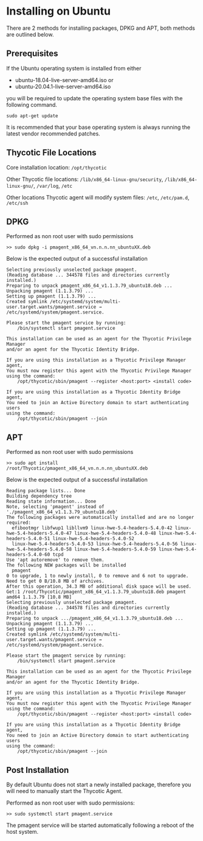 [title]: # (Ubuntu)
[tags]: # (agent,install,upgrade,unix,linux)
[priority]: # (2)

# Installing on Ubuntu

There are 2 methods for installing packages, DPKG and APT, both methods are outlined below.

## Prerequisites

If the Ubuntu operating system is installed from either

* ubuntu-18.04-live-server-amd64.iso or
* ubuntu-20.04.1-live-server-amd64.iso

you will be required to update the operating system base files with the following command.

`sudo apt-get update`

It is recommended that your base operating system is always running the latest vendor recommended patches.

## Thycotic File Locations

Core installation location: `/opt/thycotic`

Other Thycotic file locations: `/lib/x86_64-linux-gnu/security`, `/lib/x86_64-linux-gnu/`, `/var/log`, `/etc`

Other locations Thycotic agent will modify system files: `/etc`, `/etc/pam.d`, `/etc/ssh`

## DPKG

Performed as non root user with sudo permissions

`>> sudo dpkg -i pmagent_x86_64_vn.n.n.nn_ubuntuXX.deb`

Below is the expected output of a successful installation

```
Selecting previously unselected package pmagent.
(Reading database ... 344578 files and directories currently installed.)
Preparing to unpack pmagent_x86_64_v1.1.3.79_ubuntu18.deb ...
Unpacking pmagent (1.1.3.79) ...
Setting up pmagent (1.1.3.79) ...
Created symlink /etc/systemd/system/multi-user.target.wants/pmagent.service → /etc/systemd/system/pmagent.service.

Please start the pmagent service by running:
    /bin/systemctl start pmagent.service

This installation can be used as an agent for the Thycotic Privilege Manager
and/or an agent for the Thycotic Identity Bridge.

If you are using this installation as a Thycotic Privilege Manager agent,
You must now register this agent with the Thycotic Privilege Manager
using the command:
    /opt/thycotic/sbin/pmagent --register <host:port> <install code>

If you are using this installation as a Thycotic Identity Bridge agent,
You need to join an Active Directory domain to start authenticating users
using the command:
    /opt/thycotic/sbin/pmagent --join
```

## APT

Performed as non root user with sudo permissions

`>> sudo apt install /root/Thycotic/pmagent_x86_64_vn.n.n.nn_ubuntuXX.deb`

Below is the expected output of a successful installation

```
Reading package lists... Done
Building dependency tree
Reading state information... Done
Note, selecting 'pmagent' instead of './pmagent_x86_64_v1.1.3.79_ubuntu18.deb'
The following packages were automatically installed and are no longer required:
  efibootmgr libfwup1 libllvm9 linux-hwe-5.4-headers-5.4.0-42 linux-hwe-5.4-headers-5.4.0-47 linux-hwe-5.4-headers-5.4.0-48 linux-hwe-5.4-headers-5.4.0-51 linux-hwe-5.4-headers-5.4.0-52
  linux-hwe-5.4-headers-5.4.0-53 linux-hwe-5.4-headers-5.4.0-56 linux-hwe-5.4-headers-5.4.0-58 linux-hwe-5.4-headers-5.4.0-59 linux-hwe-5.4-headers-5.4.0-60 tcpd
Use 'apt autoremove' to remove them.
The following NEW packages will be installed
  pmagent
0 to upgrade, 1 to newly install, 0 to remove and 6 not to upgrade.
Need to get 0 B/10.8 MB of archives.
After this operation, 34.3 MB of additional disk space will be used.
Get:1 /root/Thycotic/pmagent_x86_64_v1.1.3.79_ubuntu18.deb pmagent amd64 1.1.3.79 [10.8 MB]
Selecting previously unselected package pmagent.
(Reading database ... 344578 files and directories currently installed.)
Preparing to unpack .../pmagent_x86_64_v1.1.3.79_ubuntu18.deb ...
Unpacking pmagent (1.1.3.79) ...
Setting up pmagent (1.1.3.79) ...
Created symlink /etc/systemd/system/multi-user.target.wants/pmagent.service → /etc/systemd/system/pmagent.service.

Please start the pmagent service by running:
    /bin/systemctl start pmagent.service

This installation can be used as an agent for the Thycotic Privilege Manager
and/or an agent for the Thycotic Identity Bridge.

If you are using this installation as a Thycotic Privilege Manager agent,
You must now register this agent with the Thycotic Privilege Manager
using the command:
    /opt/thycotic/sbin/pmagent --register <host:port> <install code>

If you are using this installation as a Thycotic Identity Bridge agent,
You need to join an Active Directory domain to start authenticating users
using the command:
    /opt/thycotic/sbin/pmagent --join
```

## Post Installation

By default Ubuntu does not start a newly installed package, therefore you will need to manually start the Thycotic Agent.

Performed as non root user with sudo permissions:

`>> sudo systemctl start pmagent.service`

The pmagent service will be started automatically following a reboot of the host system.